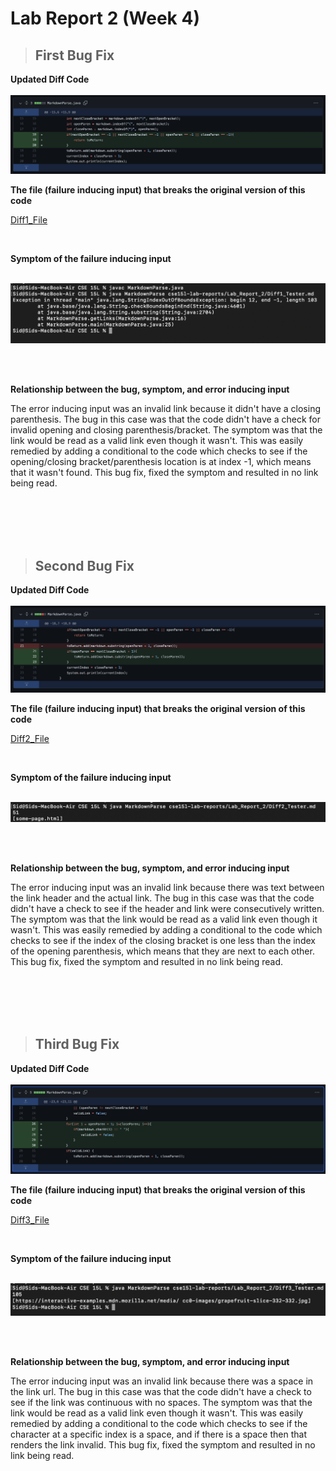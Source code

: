 # Lab Report 2 (Week 4)

> ## **First Bug Fix**

**Updated Diff Code**
<br/>
<br/>
![Image](Lab_Report_2/Diff1.png)

**The file (failure inducing input) that breaks the original version of this code**

[Diff1_File](Lab_Report_2/Diff1_Tester.md)

<br/>

**Symptom of the failure inducing input**
<br/>
<br/>

![Image](Lab_Report_2/Diff1_Error.png)

<br/>
<br/>

**Relationship between the bug, symptom, and error inducing input**

The error inducing input was an invalid link because it didn't have a closing parenthesis. The bug in this case was that the code didn't have a check for invalid opening and closing parenthesis/bracket. The symptom was that the link would be read as a valid link even though it wasn't. This was easily remedied by adding a conditional to the code which checks to see if the opening/closing bracket/parenthesis location is at index -1, which means that it wasn't found. This bug fix, fixed the symptom and resulted in no link being read.


<br/>
<br/>
<br/>
<br/>

> ## **Second Bug Fix**

**Updated Diff Code**
<br/>
<br/>
![Image](Lab_Report_2/Diff2.png)

**The file (failure inducing input) that breaks the original version of this code**

[Diff2_File](Lab_Report_2/Diff2_Tester.md)

<br/>

**Symptom of the failure inducing input**
<br/>
<br/>

![Image](Lab_Report_2/Diff2_Error.png)

<br/>
<br/>

**Relationship between the bug, symptom, and error inducing input**

The error inducing input was an invalid link because there was text between the link header and the actual link. The bug in this case was that the code didn't have a check to see if the header and link were consecutively written. The symptom was that the link would be read as a valid link even though it wasn't. This was easily remedied by adding a conditional to the code which checks to see if the index of the closing bracket is one less than the index of the opening parenthesis, which means that they are next to each other. This bug fix, fixed the symptom and resulted in no link being read.

<br/>
<br/>
<br/>
<br/>

> ## **Third Bug Fix**

**Updated Diff Code**
<br/>
<br/>
![Image](Lab_Report_2/Diff3.png)

**The file (failure inducing input) that breaks the original version of this code**

[Diff3_File](Lab_Report_2/Diff3_Tester.md)

<br/>

**Symptom of the failure inducing input**
<br/>
<br/>

![Image](Lab_Report_2/Diff3_Error.png)

<br/>
<br/>

**Relationship between the bug, symptom, and error inducing input**

The error inducing input was an invalid link because there was a space in the link url. The bug in this case was that the code didn't have a check to see if the link was continuous with no spaces. The symptom was that the link would be read as a valid link even though it wasn't. This was easily remedied by adding a conditional to the code which checks to see if the character at a specific index is a space, and if there is a space then that renders the link invalid. This bug fix, fixed the symptom and resulted in no link being read.